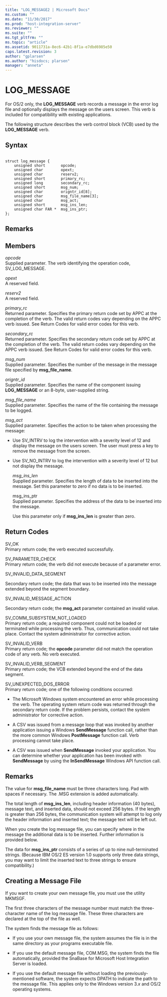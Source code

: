 ```yaml
---
title: "LOG_MESSAGE2 | Microsoft Docs"
ms.custom: ""
ms.date: "11/30/2017"
ms.prod: "host-integration-server"
ms.reviewer: ""
ms.suite: ""
ms.tgt_pltfrm: ""
ms.topic: "article"
ms.assetid: 9011731a-8ec6-42b1-8f1a-e7dbd6985e50
caps.latest.revision: 3
author: "gplarsen"
ms.author: "hisdocs; plarsen"
manager: "anneta"
---
```

# LOG_MESSAGE
For OS/2 only, the **LOG_MESSAGE** verb records a message in the error log file and optionally displays the message on the users screen. This verb is included for compatibility with existing applications.  
  
 The following structure describes the verb control block (VCB) used by the **LOG_MESSAGE** verb.  
  
## Syntax  
  
```  
  
struct log_message {  
    unsigned short       opcode;  
    unsigned char        opext;  
    unsigned char        reserv2;  
    unsigned short       primary_rc;  
    unsigned long        secondary_rc;  
    unsigned short       msg_num;  
    unsigned char        origntr_id[8];  
    unsigned char        msg_file_name[3];  
    unsigned char        msg_act;  
    unsigned short       msg_ins_len;  
    unsigned char FAR *  msg_ins_ptr;  
};  
```  
  
## Remarks  
  
## Members  
 *opcode*  
 Supplied parameter. The verb identifying the operation code, SV_LOG_MESSAGE.  
  
 *opext*  
 A reserved field.  
  
 *reserv2*  
 A reserved field.  
  
 *primary_rc*  
 Returned parameter. Specifies the primary return code set by APPC at the completion of the verb. The valid return codes vary depending on the APPC verb issued. See Return Codes for valid error codes for this verb.  
  
 *secondary_rc*  
 Returned parameter. Specifies the secondary return code set by APPC at the completion of the verb. The valid return codes vary depending on the APPC verb issued. See Return Codes for valid error codes for this verb.  
  
 *msg_num*  
 Supplied parameter. Specifies the number of the message in the message file specified by **msg_file_name**.  
  
 *origntr_id*  
 Supplied parameter. Specifies the name of the component issuing **LOG_MESSAGE** or an 8-byte, user-supplied string.  
  
 *msg_file_name*  
 Supplied parameter. Specifies the name of the file containing the message to be logged.  
  
 *msg_act*  
 Supplied parameter. Specifies the action to be taken when processing the message:  
  
- Use SV_INTRV to log the intervention with a severity level of 12 and display the message on the users screen. The user must press a key to remove the message from the screen.  
  
- Use SV_NO_INTRV to log the intervention with a severity level of 12 but not display the message.  
  
  *msg_ins_len*  
  Supplied parameter. Specifies the length of data to be inserted into the message. Set this parameter to zero if no data is to be inserted.  
  
  msg_ins_ptr  
  Supplied parameter. Specifies the address of the data to be inserted into the message.  
  
  Use this parameter only if **msg_ins_len** is greater than zero.  
  
## Return Codes  
 SV_OK  
 Primary return code; the verb executed successfully.  
  
 SV_PARAMETER_CHECK  
 Primary return code; the verb did not execute because of a parameter error.  
  
 SV_INVALID_DATA_SEGMENT  
  
 Secondary return code; the data that was to be inserted into the message extended beyond the segment boundary.  
  
 SV_INVALID_MESSAGE_ACTION  
  
 Secondary return code; the **msg_act** parameter contained an invalid value.  
  
 SV_COMM_SUBSYSTEM_NOT_LOADED  
 Primary return code; a required component could not be loaded or terminated while processing the verb. Thus, communication could not take place. Contact the system administrator for corrective action.  
  
 SV_INVALID_VERB  
 Primary return code; the **opcode** parameter did not match the operation code of any verb. No verb executed.  
  
 SV_INVALID_VERB_SEGMENT  
 Primary return code; the VCB extended beyond the end of the data segment.  
  
 SV_UNEXPECTED_DOS_ERROR  
 Primary return code; one of the following conditions occurred:  
  
-   The Microsoft Windows system encountered an error while processing the verb. The operating system return code was returned through the secondary return code. If the problem persists, contact the system administrator for corrective action.  
  
-   A CSV was issued from a message loop that was invoked by another application issuing a Windows **SendMessage** function call, rather than the more common Windows **PostMessage** function call. Verb processing cannot take place.  
  
-   A CSV was issued when **SendMessage** invoked your application. You can determine whether your application has been invoked with **SendMessage** by using the **InSendMessage** Windows API function call.  
  
## Remarks  
 The value for **msg_file_name** must be three characters long. Pad with spaces if necessary. The .MSG extension is added automatically.  
  
 The total length of **msg_ins_len**, including header information (40 bytes), message text, and inserted data, should not exceed 256 bytes. If the length is greater than 256 bytes, the communication system will attempt to log only the header information and inserted text; the message text will be left out.  
  
 When you create the log message file, you can specify where in the message the additional data is to be inserted. Further information is provided below.  
  
 The data for **msg_ins_ptr** consists of a series of up to nine null-terminated strings. (Because IBM OS/2 ES version 1.0 supports only three data strings, you may want to limit the inserted text to three strings to ensure compatibility.)  
  
## Creating a Message File  
 If you want to create your own message file, you must use the utility MKMSGF.  
  
 The first three characters of the message number must match the three-character name of the log message file. These three characters are declared at the top of the file as well.  
  
 The system finds the message file as follows:  
  
-   If you use your own message file, the system assumes the file is in the same directory as your programs executable file.  
  
-   If you use the default message file, COM.MSG, the system finds the file automatically, provided the SnaBase for Microsoft Host Integration Server is loaded.  
  
-   If you use the default message file without loading the previously-mentioned software, the system expects DPATH to indicate the path to the message file. This applies only to the Windows version 3.*x* and OS/2 operating systems.